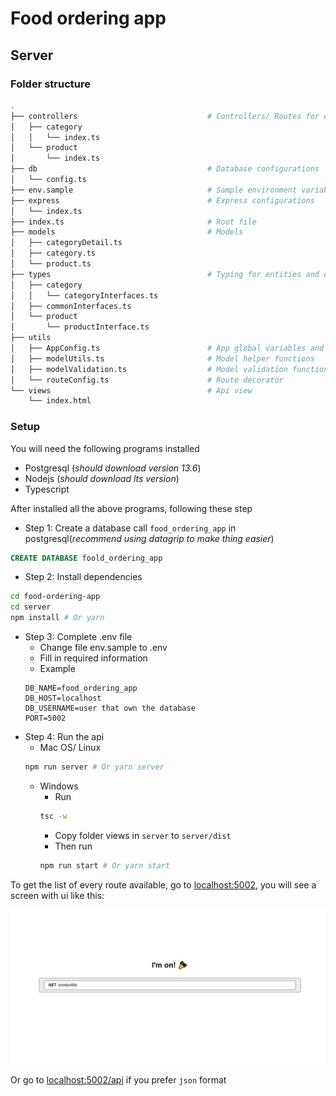# Food ordering app

## Server

### Folder structure

```bash
.
├── controllers                             # Controllers/ Routes for each entity
│   ├── category
│   │   └── index.ts
│   └── product
│       └── index.ts
├── db                                      # Database configurations
│   └── config.ts
├── env.sample                              # Sample environment variables
├── express                                 # Express configurations
│   └── index.ts
├── index.ts                                # Root file
├── models                                  # Models
│   ├── categoryDetail.ts
│   ├── category.ts
│   └── product.ts
├── types                                   # Typing for entities and other stuff
│   ├── category
│   │   └── categoryInterfaces.ts
│   ├── commonInterfaces.ts
│   └── product
│       └── productInterface.ts
├── utils
│   ├── AppConfig.ts                        # App global variables and configurations
│   ├── modelUtils.ts                       # Model helper functions
│   ├── modelValidation.ts                  # Model validation functions
│   └── routeConfig.ts                      # Route decorator
└── views                                   # Api view
    └── index.html
```

### Setup

You will need the following programs installed
- Postgresql (*should download version 13.6*)
- Nodejs (*should download lts version*)
- Typescript

After installed all the above programs, following these step
- Step 1: Create a database call `food_ordering_app` in postgresql(*recommend using datagrip to make thing easier*)
```sql
CREATE DATABASE foold_ordering_app
```
- Step 2: Install dependencies
```bash
cd food-ordering-app
cd server
npm install # Or yarn
```
- Step 3: Complete .env file
  - Change file env.sample to .env
  - Fill in required information
  - Example
  ```
  DB_NAME=food_ordering_app
  DB_HOST=localhost
  DB_USERNAME=user that own the database
  PORT=5002
  ```
- Step 4: Run the api
  - Mac OS/ Linux
  ```bash
  npm run server # Or yarn server
  ```
  - Windows
    - Run
    ```bash
    tsc -w
    ```
    - Copy folder views in `server` to `server/dist`
    - Then run
    ```bash
    npm run start # Or yarn start
    ```

To get the list of every route available, go to [localhost:5002](http://localhost:5002/),
you will see a screen with ui like this: 

![api home page](assets/api-home-page-ui.png)

Or go to [localhost:5002/api](http://localhost:5002/api) if you prefer `json` format
